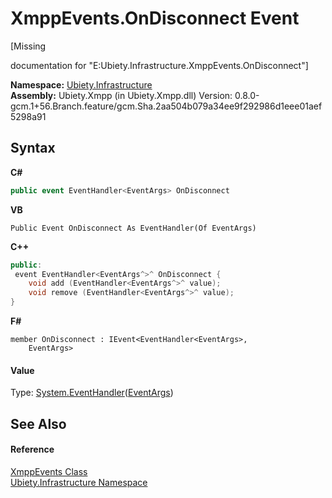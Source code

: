 # XmppEvents.OnDisconnect Event
 

\[Missing <summary> documentation for "E:Ubiety.Infrastructure.XmppEvents.OnDisconnect"\]

**Namespace:**&nbsp;<a href="7349ff87-094b-cd2f-6f99-c82eea293e78">Ubiety.Infrastructure</a><br />**Assembly:**&nbsp;Ubiety.Xmpp (in Ubiety.Xmpp.dll) Version: 0.8.0-gcm.1+56.Branch.feature/gcm.Sha.2aa504b079a34ee9f292986d1eee01aef5298a91

## Syntax

**C#**<br />
``` C#
public event EventHandler<EventArgs> OnDisconnect
```

**VB**<br />
``` VB
Public Event OnDisconnect As EventHandler(Of EventArgs)
```

**C++**<br />
``` C++
public:
 event EventHandler<EventArgs^>^ OnDisconnect {
	void add (EventHandler<EventArgs^>^ value);
	void remove (EventHandler<EventArgs^>^ value);
}
```

**F#**<br />
``` F#
member OnDisconnect : IEvent<EventHandler<EventArgs>,
    EventArgs>

```


#### Value
Type: <a href="http://msdn2.microsoft.com/en-us/library/db0etb8x" target="_blank">System.EventHandler</a>(<a href="http://msdn2.microsoft.com/en-us/library/118wxtk3" target="_blank">EventArgs</a>)

## See Also


#### Reference
<a href="53afd0a6-cf28-9557-2822-4438f8918532">XmppEvents Class</a><br /><a href="7349ff87-094b-cd2f-6f99-c82eea293e78">Ubiety.Infrastructure Namespace</a><br />